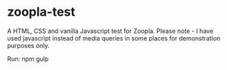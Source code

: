 # zoopla-test
A HTML, CSS and vanilla Javascript test for Zoopla. 
Please note - I have used javascript instead of media queries in some places for demonstration purposes only.

Run: npm gulp
